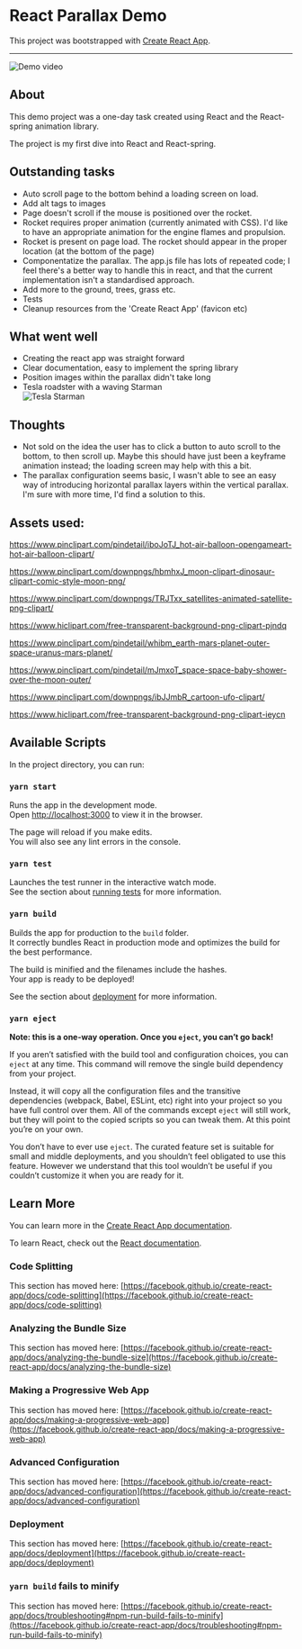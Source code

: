 # React Parallax Demo

This project was bootstrapped with [Create React App](https://github.com/facebook/create-react-app).
<hr>

![Demo video](https://i.ibb.co/HPq239q/rocket2.gif)
## About

This demo project was a one-day task created using React and the React-spring animation library.

The project is my first dive into React and React-spring.

  

## Outstanding tasks

-   Auto scroll page to the bottom behind a loading screen on load.
-   Add alt tags to images
-   Page doesn't scroll if the mouse is positioned over the rocket.
-   Rocket requires proper animation (currently animated with CSS). I'd like to have an appropriate animation for the engine flames and propulsion.
-   Rocket is present on page load. The rocket should appear in the proper location (at the bottom of the page)
-   Componentatize the parallax. The app.js file has lots of repeated code; I feel there's a better way to handle this in react, and that the current           implementation isn't a standardised approach.
-   Add more to the ground, trees, grass etc.
-   Tests
-   Cleanup resources from the 'Create React App' (favicon etc)


## What went well

-   Creating the react app was straight forward
-   Clear documentation, easy to implement the spring library
-   Position images within the parallax didn't take long
-   Tesla roadster with a waving Starman <br>
![Tesla Starman](https://i.ibb.co/0ngfwdT/tesla.png)
  

## Thoughts

-   Not sold on the idea the user has to click a button to auto scroll to the bottom, to then scroll up. Maybe this should have just been a keyframe animation instead; the loading screen may help with this a bit.
-   The parallax configuration seems basic, I wasn't able to see an easy way of introducing horizontal parallax layers within the vertical parallax. I'm sure with more time, I'd find a solution to this.

  

## Assets used:

https://www.pinclipart.com/pindetail/iboJoTJ_hot-air-balloon-opengameart-hot-air-balloon-clipart/

https://www.pinclipart.com/downpngs/hbmhxJ_moon-clipart-dinosaur-clipart-comic-style-moon-png/

https://www.pinclipart.com/downpngs/TRJTxx_satellites-animated-satellite-png-clipart/

https://www.hiclipart.com/free-transparent-background-png-clipart-pjndq

https://www.pinclipart.com/pindetail/whibm_earth-mars-planet-outer-space-uranus-mars-planet/

https://www.pinclipart.com/pindetail/mJmxoT_space-space-baby-shower-over-the-moon-outer/

https://www.pinclipart.com/downpngs/ibJJmbR_cartoon-ufo-clipart/

https://www.hiclipart.com/free-transparent-background-png-clipart-ieycn



## Available Scripts

In the project directory, you can run:

### `yarn start`

Runs the app in the development mode.\
Open [http://localhost:3000](http://localhost:3000) to view it in the browser.

The page will reload if you make edits.\
You will also see any lint errors in the console.

### `yarn test`

Launches the test runner in the interactive watch mode.\
See the section about [running tests](https://facebook.github.io/create-react-app/docs/running-tests) for more information.

### `yarn build`

Builds the app for production to the `build` folder.\
It correctly bundles React in production mode and optimizes the build for the best performance.

The build is minified and the filenames include the hashes.\
Your app is ready to be deployed!

See the section about [deployment](https://facebook.github.io/create-react-app/docs/deployment) for more information.

### `yarn eject`

**Note: this is a one-way operation. Once you `eject`, you can’t go back!**

If you aren’t satisfied with the build tool and configuration choices, you can `eject` at any time. This command will remove the single build dependency from your project.

Instead, it will copy all the configuration files and the transitive dependencies (webpack, Babel, ESLint, etc) right into your project so you have full control over them. All of the commands except `eject` will still work, but they will point to the copied scripts so you can tweak them. At this point you’re on your own.

You don’t have to ever use `eject`. The curated feature set is suitable for small and middle deployments, and you shouldn’t feel obligated to use this feature. However we understand that this tool wouldn’t be useful if you couldn’t customize it when you are ready for it.

## Learn More

You can learn more in the [Create React App documentation](https://facebook.github.io/create-react-app/docs/getting-started).

To learn React, check out the [React documentation](https://reactjs.org/).

### Code Splitting

This section has moved here: [https://facebook.github.io/create-react-app/docs/code-splitting](https://facebook.github.io/create-react-app/docs/code-splitting)

### Analyzing the Bundle Size

This section has moved here: [https://facebook.github.io/create-react-app/docs/analyzing-the-bundle-size](https://facebook.github.io/create-react-app/docs/analyzing-the-bundle-size)

### Making a Progressive Web App

This section has moved here: [https://facebook.github.io/create-react-app/docs/making-a-progressive-web-app](https://facebook.github.io/create-react-app/docs/making-a-progressive-web-app)

### Advanced Configuration

This section has moved here: [https://facebook.github.io/create-react-app/docs/advanced-configuration](https://facebook.github.io/create-react-app/docs/advanced-configuration)

### Deployment

This section has moved here: [https://facebook.github.io/create-react-app/docs/deployment](https://facebook.github.io/create-react-app/docs/deployment)

### `yarn build` fails to minify

This section has moved here: [https://facebook.github.io/create-react-app/docs/troubleshooting#npm-run-build-fails-to-minify](https://facebook.github.io/create-react-app/docs/troubleshooting#npm-run-build-fails-to-minify)

